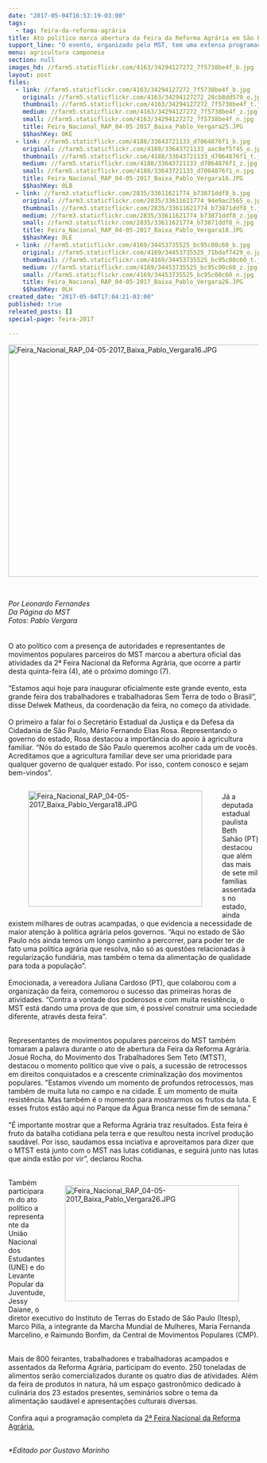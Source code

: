 ```yaml
---
date: "2017-05-04T16:53:19-03:00"
tags:
  - tag: feira-da-reforma-agrária
title: Ato político marca abertura da Feira da Reforma Agrária em São Paulo
support_line: "O evento, organizado pelo MST, tem uma extensa programação, que inclui, além da feira de produtos in natura, um espaço gastronômico e diversas atividades culturais e de formação sobre o modelo de produção de alimentos agroecológicos. "
menu: agricultura camponesa
section: null
images_hd: //farm5.staticflickr.com/4163/34294127272_7f5738be4f_b.jpg
layout: post
files:
  - link: //farm5.staticflickr.com/4163/34294127272_7f5738be4f_b.jpg
    original: //farm5.staticflickr.com/4163/34294127272_28cb8dd579_o.jpg
    thumbnail: //farm5.staticflickr.com/4163/34294127272_7f5738be4f_t.jpg
    medium: //farm5.staticflickr.com/4163/34294127272_7f5738be4f_z.jpg
    small: //farm5.staticflickr.com/4163/34294127272_7f5738be4f_n.jpg
    title: Feira_Nacional_RAP_04-05-2017_Baixa_Pablo_Vergara25.JPG
    $$hashKey: 0KE
  - link: //farm5.staticflickr.com/4188/33643721133_d7064876f1_b.jpg
    original: //farm5.staticflickr.com/4188/33643721133_aac8ef5f45_o.jpg
    thumbnail: //farm5.staticflickr.com/4188/33643721133_d7064876f1_t.jpg
    medium: //farm5.staticflickr.com/4188/33643721133_d7064876f1_z.jpg
    small: //farm5.staticflickr.com/4188/33643721133_d7064876f1_n.jpg
    title: Feira_Nacional_RAP_04-05-2017_Baixa_Pablo_Vergara16.JPG
    $$hashKey: 0LB
  - link: //farm3.staticflickr.com/2835/33611621774_b73871ddf8_b.jpg
    original: //farm3.staticflickr.com/2835/33611621774_94e9ac2565_o.jpg
    thumbnail: //farm3.staticflickr.com/2835/33611621774_b73871ddf8_t.jpg
    medium: //farm3.staticflickr.com/2835/33611621774_b73871ddf8_z.jpg
    small: //farm3.staticflickr.com/2835/33611621774_b73871ddf8_n.jpg
    title: Feira_Nacional_RAP_04-05-2017_Baixa_Pablo_Vergara18.JPG
    $$hashKey: 0LE
  - link: //farm5.staticflickr.com/4169/34453735525_bc95c00c60_b.jpg
    original: //farm5.staticflickr.com/4169/34453735525_71bdaf7429_o.jpg
    thumbnail: //farm5.staticflickr.com/4169/34453735525_bc95c00c60_t.jpg
    medium: //farm5.staticflickr.com/4169/34453735525_bc95c00c60_z.jpg
    small: //farm5.staticflickr.com/4169/34453735525_bc95c00c60_n.jpg
    title: Feira_Nacional_RAP_04-05-2017_Baixa_Pablo_Vergara26.JPG
    $$hashKey: 0LH
created_date: "2017-05-04T17:04:21-03:00"
published: true
releated_posts: []
special-page: feira-2017

---
```

<div class="webpki_lacunasoftware_com" id="webpki_lacunasoftware_com" style="display: none;">&nbsp;</div>

<p><img alt="Feira_Nacional_RAP_04-05-2017_Baixa_Pablo_Vergara16.JPG" height="467" src="//farm5.staticflickr.com/4188/33643721133_d7064876f1_b.jpg" width="700" /></p>

<p>&nbsp;</p>

<p><em>Por Leonardo Fernandes<br />
Da P&aacute;gina do MST<br />
Fotos: Pablo Vergara</em><br />
<br />
<br />
O ato pol&iacute;tico com a presen&ccedil;a de autoridades e representantes de movimentos populares parceiros do MST marcou a abertura oficial das atividades da 2&ordf; Feira Nacional da Reforma Agr&aacute;ria, que ocorre a partir desta quinta-feira (4), at&eacute; o pr&oacute;ximo domingo (7).<br />
<br />
&ldquo;Estamos aqui hoje para inaugurar oficialmente este grande evento, esta grande feira dos trabalhadores e trabalhadoras Sem Terra de todo o Brasil&rdquo;, disse Delwek Matheus, da coordena&ccedil;&atilde;o da feira, no come&ccedil;o da atividade.<br />
<br />
O primeiro a falar foi o Secret&aacute;rio Estadual da Justi&ccedil;a e da Defesa da Cidadania de S&atilde;o Paulo, M&aacute;rio Fernando Elias Rosa. Representando o governo do estado, Rosa destacou a import&acirc;ncia do apoio &agrave; agricultura familiar. &ldquo;N&oacute;s do estado de S&atilde;o Paulo queremos acolher cada um de voc&ecirc;s. Acreditamos que a agricultura familiar deve ser uma prioridade para qualquer governo de qualquer estado. Por isso, contem conosco e sejam bem-vindos&rdquo;.</p>

<figure class="image" style="float:left"><img alt="Feira_Nacional_RAP_04-05-2017_Baixa_Pablo_Vergara18.JPG" height="233" src="//farm3.staticflickr.com/2835/33611621774_b73871ddf8_b.jpg" width="350" />
<figcaption></figcaption>
</figure>

<p><br />
J&aacute; a deputada estadual paulista Beth Sah&atilde;o (PT) destacou que al&eacute;m das mais de sete mil fam&iacute;lias assentadas no estado, ainda existem milhares de outras acampadas, o que evidencia a necessidade de maior aten&ccedil;&atilde;o &agrave; pol&iacute;tica agr&aacute;ria pelos governos. &ldquo;Aqui no estado de S&atilde;o Paulo n&oacute;s ainda temos um longo caminho a percorrer, para poder ter de fato uma pol&iacute;tica agr&aacute;ria que resolva, n&atilde;o s&oacute; as quest&otilde;es relacionadas &agrave; regulariza&ccedil;&atilde;o fundi&aacute;ria, mas tamb&eacute;m o tema da alimenta&ccedil;&atilde;o de qualidade para toda a popula&ccedil;&atilde;o&rdquo;.<br />
<br />
Emocionada, a vereadora Juliana Cardoso (PT), que colaborou com a organiza&ccedil;&atilde;o da feira, comemorou o sucesso das primeiras horas de atividades. &ldquo;Contra a vontade dos poderosos e com muita resist&ecirc;ncia, o MST est&aacute; dando uma prova de que sim, &eacute; poss&iacute;vel construir uma sociedade diferente, atrav&eacute;s desta feira&rdquo;.</p>

<p><br />
Representantes de movimentos populares parceiros do MST tamb&eacute;m tomaram a palavra durante o ato de abertura da Feira da Reforma Agr&aacute;ria. Josu&eacute; Rocha, do Movimento dos Trabalhadores Sem Teto (MTST), destacou o momento pol&iacute;tico que vive o pa&iacute;s, a sucess&atilde;o de retrocessos em direitos conquistados e a crescente criminaliza&ccedil;&atilde;o dos movimentos populares. &quot;Estamos vivendo um momento de profundos retrocessos, mas tamb&eacute;m de muita luta no campo e na cidade. &Eacute; um momento de muita resist&ecirc;ncia. Mas tamb&eacute;m &eacute; o momento para mostrarmos os frutos da luta. E esses frutos est&atilde;o aqui no Parque da &Aacute;gua Branca nesse fim de semana.&quot;<br />
<br />
&quot;&Eacute; importante mostrar que a Reforma Agr&aacute;ria traz resultados. Esta feira &eacute; fruto da batalha cotidiana pela terra e que resultou nesta incr&iacute;vel produ&ccedil;&atilde;o saud&aacute;vel. Por isso, saudamos essa inciativa e aproveitamos para dizer que o MTST est&aacute; junto com o MST nas lutas cotidianas, e seguir&aacute; junto nas lutas que ainda est&atilde;o por vir&rdquo;, declarou Rocha.<br />
&nbsp;</p>

<figure class="image" style="float:right"><img alt="Feira_Nacional_RAP_04-05-2017_Baixa_Pablo_Vergara26.JPG" height="233" src="//farm5.staticflickr.com/4169/34453735525_bc95c00c60_b.jpg" width="350" />
<figcaption></figcaption>
</figure>

<p>Tamb&eacute;m participaram do ato pol&iacute;tico a representante da Uni&atilde;o Nacional dos Estudantes (UNE) e do Levante Popular da Juventude, Jessy Daiane, o diretor executivo do Instituto de Terras do Estado de S&atilde;o Paulo (Itesp), Marco Pilla, a integrante da Marcha Mundial de Mulheres, Maria Fernanda Marcelino, e Raimundo Bonfim, da Central de Movimentos Populares (CMP).</p>

<p><br />
Mais de 800 feirantes, trabalhadores e trabalhadoras acampados e assentados da Reforma Agr&aacute;ria, participam do evento. 250 toneladas de alimentos ser&atilde;o comercializados durante os quatro dias de atividades. Al&eacute;m da feira de produtos in natura, h&aacute; um espa&ccedil;o gastron&ocirc;mico dedicado &agrave; culin&aacute;ria dos 23 estados presentes, semin&aacute;rios sobre o tema da alimenta&ccedil;&atilde;o saud&aacute;vel e apresenta&ccedil;&otilde;es culturais diversas.<br />
<br />
Confira aqui a programa&ccedil;&atilde;o completa da <a href="http://www.mst.org.br/II-feira-nacional-da-reforma-agraria/">2&ordf; Feira Nacional da Reforma Agr&aacute;ria.</a></p>

<p><br />
<em>*Editado por Gustavo Marinho</em></p>

<div class="webpki_lacunasoftware_com" id="webpki_lacunasoftware_com" style="display: none;">&nbsp;</div>

<div class="webpki_lacunasoftware_com" id="webpki_lacunasoftware_com" style="display: none;">&nbsp;</div>
